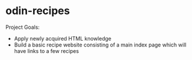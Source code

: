 # odin-recipes

Project Goals:
- Apply newly acquired HTML knowledge
- Build a basic recipe website consisting of a main index page which will have links to a few recipes